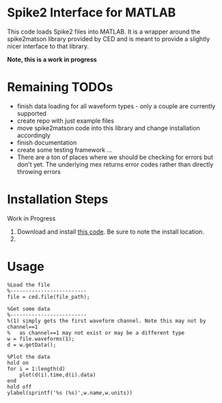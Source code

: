 # Spike2 Interface for MATLAB #

This code loads Spike2 files into MATLAB. It is a wrapper around the
spike2matson library provided by CED and is meant to provide a slightly
nicer interface to that library.

**Note, this is a work in progress**

# Remaining TODOs #

- finish data loading for all waveform types - only a couple are currently supported
- create repo with just example files
- move spike2matson code into this library and change installation accordingly
- finish documentation
- create some testing framework ...
- There are a ton of places where we should be checking for errors but don't yet. The underlying mex returns error codes rather than directly throwing errors

# Installation Steps #

Work in Progress

1. Download and install [this code](https://ced.co.uk/upgrades/spike2matson). Be sure to note the install location.
2. 

# Usage #

```
%Load the file
%-------------------------
file = ced.file(file_path);

%Get some data
%-------------------------
%(1) simply gets the first waveform channel. Note this may not by channel==1
%   as channel==1 may not exist or may be a different type
w = file.waveforms(1);
d = w.getData();

%Plot the data
hold on
for i = 1:length(d)
    plot(d(i).time,d(i).data)
end
hold off
ylabel(sprintf('%s (%s)',w.name,w.units))

```


